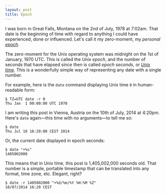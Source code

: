 ```yaml
---
layout: post
title: Epoch
---
```

I was born in Great Falls, Montana on the 2nd of July, 1978 at 7:02am. That date is the beginning of time with regard to anything I could have experienced, done or influenced. Let's call it my zero-moment, my _personal [epoch](http://en.wiktionary.org/wiki/epoch)_.

The zero-moment for the Unix operating system was midnight on the 1st of January, 1970 UTC. This is called the _Unix epoch_, and the number of seconds that have elapsed since then is called _epoch seconds_, or [_Unix time_](tk). This is a wonderfully simple way of representing any date with a single number.

For example, here is the `date` command displaying Unix time `0` in human-readable form:

    $ TZ=UTC date -r 0
    Thu Jan  1 00:00:00 UTC 1970

I am writing this post in Vienna, Austria on the 10th of July, 2014 at 4:20pm. Here's `date` again—this time with no arguments—to tell me so:

    $ date
    Thu Jul 10 16:20:00 CEST 2014

Or, the current date displayed in epoch seconds:

    $ date "+%s"
    1405002000

This means that in Unix time, this post is 1,405,002,000 seconds old. That number is a simple, portable timestamp that can be translated into any format, time zone, etc. Elegant, right?

    $ date -r 1405002000 "+%d/%m/%Y %H:%M %Z"
    10/07/2014 16:20 CEST

